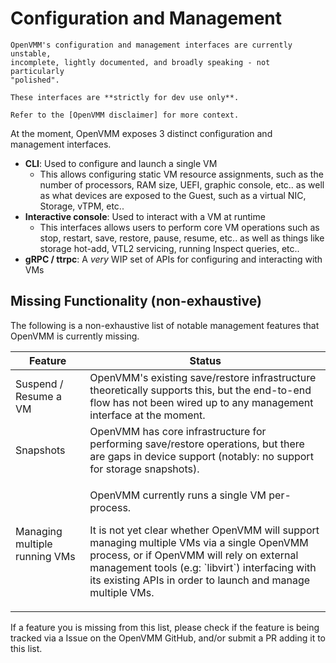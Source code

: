 # Configuration and Management

```admonish warning title="DISCLAIMER"
OpenVMM's configuration and management interfaces are currently unstable,
incomplete, lightly documented, and broadly speaking - not particularly
"polished".

These interfaces are **strictly for dev use only**.

Refer to the [OpenVMM disclaimer] for more context.
```

At the moment, OpenVMM exposes 3 distinct configuration and management interfaces.

- **CLI**: Used to configure and launch a single VM
  - This allows configuring static VM resource assignments, such as the
    number of processors, RAM size, UEFI, graphic console, etc.. as well as what
    devices are exposed to the Guest, such as a virtual NIC, Storage, vTPM,
    etc..
- **Interactive console**: Used to interact with a VM at runtime
  - This interfaces allows users to perform core VM operations such as stop,
    restart, save, restore, pause, resume, etc.. as well as things like storage
    hot-add, VTL2 servicing, running Inspect queries, etc..
- **gRPC / ttrpc**: A _very_ WIP set of APIs for configuring and interacting
  with VMs

## Missing Functionality (non-exhaustive)

The following is a non-exhaustive list of notable management features that
OpenVMM is currently missing.

<!-- NOTE: this is an HTML table, rather than a markdown table, as certain cells
contain long blocks of text, which aren't easy to write using standard markdown
tables. -->
<div class="table-wrapper">
<table>
    <thead>
        <tr>
            <th>Feature</th>
            <th>Status</th>
        </tr>
    </thead>
    <tbody>
        <tr>
            <td>Suspend / Resume a VM</td>
            <td>
                OpenVMM's existing save/restore infrastructure theoretically
                supports this, but the end-to-end flow has not been wired up to
                any management interface at the moment.
            </td>
        </tr>
        <tr>
            <td>Snapshots</td>
            <td>
                OpenVMM has core infrastructure for performing save/restore operations,
                but there are gaps in device support (notably: no support for storage snapshots).
            </td>
        </tr>
        <tr>
            <td>
                Managing multiple running VMs
            </td>
            <td>
                <p>OpenVMM currently runs a single VM per-process.</p>
                <p>It is not yet clear whether OpenVMM will support managing
                multiple VMs via a single OpenVMM process, or if OpenVMM will
                rely on external management tools (e.g: `libvirt`) interfacing
                with its existing APIs in order to launch and manage multiple VMs.</p>
            </td>
        </tr>
    </tbody>
</table>
</div>

If a feature you is missing from this list, please check if the feature is being
tracked via a Issue on the OpenVMM GitHub, and/or submit a PR adding it to this
list.

[OpenVMM disclaimer]: ../../user_guide/openvmm.md#admonition-disclaimer
